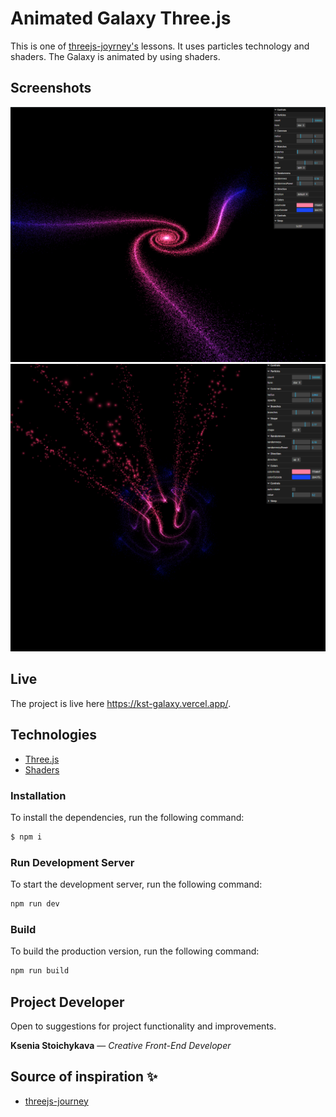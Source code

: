# Animated Galaxy Three.js

This is one of [threejs-joyrney's](https://threejs-journey.com/) lessons. It uses particles technology and shaders. The Galaxy is animated by using shaders.

## Screenshots

![example](https://github.com/kseniya7991/animated-galaxy-three.js/blob/master/screenshot1.png)
![example2](https://github.com/kseniya7991/animated-galaxy-three.js/blob/master/screenshot2.png)

## Live

The project is live here https://kst-galaxy.vercel.app/.

## Technologies

-   [Three.js](https://threejs.org/)
-   [Shaders](https://shaderific.com/glsl.html)

### Installation

To install the dependencies, run the following command:

```sh
$ npm i
```

### Run Development Server

To start the development server, run the following command:

```sh
npm run dev
```

### Build

To build the production version, run the following command:

```sh
npm run build
```

## Project Developer

Open to suggestions for project functionality and improvements.

**Ksenia Stoichykava** — _Creative Front-End Developer_

## Source of inspiration :sparkles:

-   [threejs-journey](https://threejs-journey.com/)
